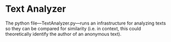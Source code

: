 # Text Analyzer

The python file—TextAnalyzer.py—runs an infrastructure for analyzing texts so they can be compared for similarity (i.e. in context, this could theoretically identify the author of an anonymous text).
